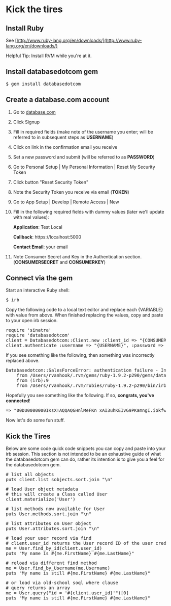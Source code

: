 Kick the tires
==============

Install Ruby
------------
See [http://www.ruby-lang.org/en/downloads/](http://www.ruby-lang.org/en/downloads/) 

Helpful Tip:  Install RVM while you're at it.

Install databasedotcom gem
--------------------------
<pre class="brush: shell">
$ gem install databasedotcom
</pre>

Create a database.com account
-----------------------------
1. Go to <a href="http://www.database.com" target="_blank">database.com</a>
1. Click Signup
1. Fill in required fields (make note of the username you enter; will be referred to in subsequent steps as **USERNAME**)
1. Click on link in the confirmation email you receive
1. Set a new password and submit (will be referred to as **PASSWORD**)
1. Go to Personal Setup | My Personal Information | Reset My Security Token
1. Click button "Reset Security Token"
1. Note the Security Token you receive via email (**TOKEN**)
1. Go to App Setup | Develop | Remote Access | New
1. Fill in the following required fields with dummy values (later we'll update with real values):

    **Application**: Test Local
    
    **Callback**: https://localhost:5000
    
    **Contact Email**: your email
    
1. Note Consumer Secret and Key in the Authentication section.  (**CONSUMERSECRET** and **CONSUMERKEY**)

Connect via the gem
-------------------
Start an interactive Ruby shell:
<pre class="brush: shell">
$ irb
</pre>

Copy the following code to a local text editor and replace each {VARIABLE} with value from above.  When finished replacing the values, copy and paste to your open irb session.
<pre class="brush: ruby">
require 'sinatra'
require 'databasedotcom'
client = Databasedotcom::Client.new :client_id => "{CONSUMERKEY}", :client_secret => "{CONSUMERSECRET}"
client.authenticate :username => "{USERNAME}", :password => "{PASSWORD}{TOKEN}"
</pre>

If you see something like the following, then something was incorrectly replaced above.
<pre class="brush: plain">
Databasedotcom::SalesForceError: authentication failure - Invalid Password
	from /Users/rvanhook/.rvm/gems/ruby-1.9.2-p290/gems/databasedotcom-1.0.8/lib/databasedotcom/client.rb:95:in 'authenticate'
	from (irb):9
	from /Users/rvanhook/.rvm/rubies/ruby-1.9.2-p290/bin/irb:16:in '&lt;main&gt;'
</pre>

Hopefully you see something like the following.  If so, **congrats, you've connected**!  
<pre class="brush: plain">
=> "00DU0000000IKsX!AQQAQGHnlMeFKn_xAI3uhKEIvG9PKamngI.iokfwPQr6ugEXrxDzT_epMdhcSiF7M2eVWd3GiMfEHG0GIsZgNxLXZZoAZ9el" 
</pre>

Now let's do some fun stuff.

Kick the Tires
--------------
Below are some code quick code snippets you can copy and paste into your irb session.  This section is not intended to be an exhaustive guide of what the databasedotcom gem can do, rather its intention is to give you a feel for the databasedotcom gem.

<pre class="brush: ruby">
# list all objects
puts client.list_sobjects.sort.join "\n"
</pre>

<pre class="brush: ruby">
# load User object metadata
# this will create a Class called User
client.materialize('User')
</pre>

<pre class="brush: ruby">
# list methods now available for User
puts User.methods.sort.join "\n"
</pre>

<pre class="brush: ruby">
# list attributes on User object
puts User.attributes.sort.join "\n"
</pre>

<pre class="brush: ruby">
# load your user record via find
# client.user_id returns the User record ID of the user credentials you supplied above
me = User.find_by_id(client.user_id)
puts "My name is #{me.FirstName} #{me.LastName}"
</pre>

<pre class="brush: ruby">
# reload via different find method
me = User.find_by_Username(me.Username)
puts "My name is still #{me.FirstName} #{me.LastName}"
</pre>

<pre class="brush: ruby">
# or load via old-school soql where clause
# query returns an array
me = User.query("id = '#{client.user_id}'")[0]
puts "My name is still #{me.FirstName} #{me.LastName}"
</pre>
